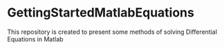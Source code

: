 # GettingStartedMatlabEquations
This repository is created to present some methods of solving Differential Equations in Matlab
